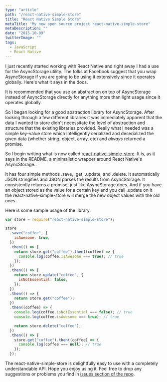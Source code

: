 ```yaml
---
type: "article"
path: "/react-native-simple-store"
title: "React Native Simple Store"
metaTitle: "My new open source project react-native-simple-store"
metaDescription: ""
date: "2015-10-09"
twitterImage: ""
tags:
  - JavaScript
  - React Native
---
```


I just recently started working with React Native and right away I had a use for the AsyncStorage utility. The folks at Facebook suggest that you wrap AsyncStorage if you are going to be using it extensively since it operates globally. Here's what it says in the docs.

It is recommended that you use an abstraction on top of AsyncStorage instead of AsyncStorage directly for anything more than light usage since it operates globally.

So I began looking for a good abstraction library for AsyncStorage. After looking through a few different libraries it was immediately apparent that the data I wanted to store didn't necessitate the level of abstraction and structure that the existing libraries provided. Really what I needed was a simple key-value store which intelligently serialized and deserialized the given data (whether string, object, array, etc) and *always* returned a promise.

So I begin writing what is now called [react-native-simple-store](https://www.npmjs.com/package/react-native-simple-store). It is, as it says in the README, a minimalistic wrapper around React Native's AsyncStorage..

It has four simple methods .save, .get, .update, and .delete. It automatically JSON stringifies and JSON parses the results from AsyncStorage. It consistently returns a promise, just like AsyncStorage does. And if you have an object stored as the value for a certain key and you call .update on it the react-native-simple-store will merge the new object values with the old ones.

Here is some sample usage of the library.

```js
var store = require("react-native-simple-store");

store
  .save("coffee", {
    isAwesome: true,
  })
  .then(() => {
    return store.get("coffee").then((coffee) => {
      console.log(coffee.isAwesome === true); // true
    });
  })
  .then(() => {
    return store.update("coffee", {
      isNotEssential: false,
    });
  })
  .then(() => {
    return store.get("coffee");
  })
  .then((coffee) => {
    console.log(coffee.isNotEssential === false); // true
    console.log(coffee.isAwesome === true); // true

    return store.delete("coffee");
  })
  .then(() => {
    store.get("coffee").then((coffee) => {
      console.log(coffee === null); // true
    });
  });
```

The react-native-simple-store is delightfully easy to use with a completely understandable API. Hope you enjoy using it. Feel free to drop any suggestions or problems you find in [issues section of the repo](https://github.com/jasonmerino/react-native-simple-store/issues).
